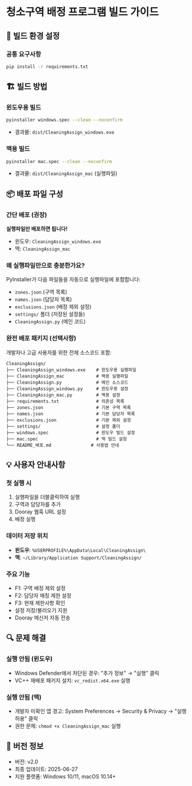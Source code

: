# 청소구역 배정 프로그램 빌드 가이드

## 🔧 빌드 환경 설정

### 공통 요구사항
```bash
pip install -r requirements.txt
```

## 🏗️ 빌드 방법

### 윈도우용 빌드
```bash
pyinstaller windows.spec --clean --noconfirm
```
- 결과물: `dist/CleaningAssign_windows.exe`

### 맥용 빌드
```bash
pyinstaller mac.spec --clean --noconfirm
```
- 결과물: `dist/CleaningAssign_mac` (실행파일)

## 📦 배포 파일 구성

### 간단 배포 (권장)
**실행파일만 배포하면 됩니다!**
- 윈도우: `CleaningAssign_windows.exe`
- 맥: `CleaningAssign_mac`

### 왜 실행파일만으로 충분한가요?
PyInstaller가 다음 파일들을 자동으로 실행파일에 포함합니다:
- `zones.json` (구역 목록)
- `names.json` (담당자 목록)  
- `exclusions.json` (배정 제외 설정)
- `settings/` 폴더 (저장된 설정들)
- `CleaningAssign.py` (메인 코드)

### 완전 배포 패키지 (선택사항)
개발자나 고급 사용자를 위한 전체 소스코드 포함:
```
CleaningAssign/
├── CleaningAssign_windows.exe    # 윈도우용 실행파일
├── CleaningAssign_mac            # 맥용 실행파일
├── CleaningAssign.py             # 메인 소스코드
├── CleaningAssign_windows.py     # 윈도우용 설정
├── CleaningAssign_mac.py         # 맥용 설정
├── requirements.txt              # 의존성 목록
├── zones.json                    # 기본 구역 목록
├── names.json                    # 기본 담당자 목록
├── exclusions.json               # 기본 제외 설정
├── settings/                     # 설정 폴더
├── windows.spec                  # 윈도우 빌드 설정
├── mac.spec                      # 맥 빌드 설정
└── README_배포.md               # 사용법 안내
```

## 💡 사용자 안내사항

### 첫 실행 시
1. 실행파일을 더블클릭하여 실행
2. 구역과 담당자를 추가
3. Dooray 웹훅 URL 설정
4. 배정 실행

### 데이터 저장 위치
- **윈도우**: `%USERPROFILE%\AppData\Local\CleaningAssign\`
- **맥**: `~/Library/Application Support/CleaningAssign/`

### 주요 기능
- F1: 구역 배정 제외 설정
- F2: 담당자 매칭 제한 설정  
- F3: 현재 제한사항 확인
- 설정 저장/불러오기 지원
- Dooray 메신저 자동 전송

## 🔍 문제 해결

### 실행 안됨 (윈도우)
- Windows Defender에서 차단된 경우: "추가 정보" → "실행" 클릭
- VC++ 재배포 패키지 설치: `vc_redist.x64.exe` 실행

### 실행 안됨 (맥)
- 개발자 미확인 앱 경고: System Preferences → Security & Privacy → "실행 허용" 클릭
- 권한 문제: `chmod +x CleaningAssign_mac` 실행

## 📝 버전 정보
- 버전: v2.0
- 최종 업데이트: 2025-06-27
- 지원 플랫폼: Windows 10/11, macOS 10.14+ 